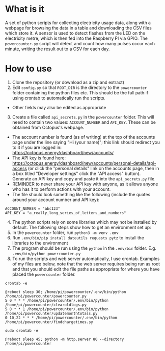 # What is it
A set of python scripts for collecting electricity usage data, along with a webpage for browsing the data in a table and downloading the CSV files which store it.
A sensor is used to detect flashes from the LED on the electricity metre, which is then fed into the Raspberry PI via GPIO. The `powercounter.py` script will detect and count how many pulses occur each minute, writing the result out to a CSV for each day.

# How to use
1. Clone the repository (or download as a zip and extract)
2. Edit `config.py` so that `ROOT_DIR` is the directory to the `powercounter` folder containing the python files etc. This should be the full path if using crontab to automatically run the scripts.
 * Other fields may also be edited as appropriate
3. Create a file called `api_secrets.py` in the `powercounter` folder. This will need to contain two values: `ACCOUNT_NUMBER` and `API_KEY`. These can be obtained from Octopus's webpage.
 * The account number is found (as of writing) at the top of the accounts page under the line saying "Hi (your name)"; this link should redirect you to it if you are logged in: https://octopus.energy/dashboard/new/accounts/
 * The API key is found here: https://octopus.energy/dashboard/new/accounts/personal-details/api-access (or click the "personal details" link on the accounts page, then in a box titled "Developer settings" click the "API access" button). Generate an API key and copy and paste it into the `api_secrets.py` file.
 * REMINDER to never share your API key with anyone, as it allows anyone who has it to perform actions with your account.
 * The file should look something like the following (include the quotes around your account number and API key):
```
ACCOUNT_NUMBER = "abc123"
API_KEY = "a_really_long_series_of_letters_and_numbers"
```
4. The python scripts rely on some libraries which may not be installed by default. The following steps show how to get an environment set up:
 1. In the `powercounter` folder, run `python3 -m venv .env`
 2. Run `.env/bin/pip install dateutils requests pytz` to install the libraries to the environment
 3. The program should be run using the `python` in the `.env/bin` folder. E.g. `.env/bin/python powercounter.py`
5. To run the scripts and web server automatically, I use crontab. Examples of my files are below, note that the web server requires being run as root and that you should edit the file paths as appropriate for where you have placed the `powercounter` folder.

`crontab -e`
```
@reboot sleep 30; /home/pi/powercounter/.env/bin/python /home/pi/powercounter/powercounter.py
5 0 * * * /home/pi/powercounter/.env/bin/python /home/pi/powercounter/clearoldlogs.py
5 0 * * 1 /home/pi/powercounter/.env/bin/python /home/pi/powercounter/updatemonthtotals.py
0 10,22 * * * /home/pi/powercounter/.env/bin/python /home/pi/powercounter/findchargetimes.py
```

`sudo crontab -e`
```
@reboot sleep 45; python -m http.server 80 --directory /home/pi/powercounter
```

